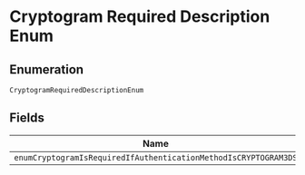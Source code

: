 
# Cryptogram Required Description Enum

## Enumeration

`CryptogramRequiredDescriptionEnum`

## Fields

| Name |
|  --- |
| `enumCryptogramIsRequiredIfAuthenticationMethodIsCRYPTOGRAM3DS` |

